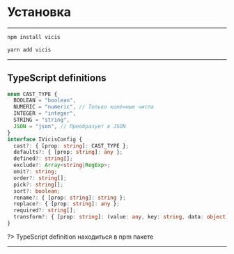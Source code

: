 # Установка

---

```bash
npm install vicis
```

```bash
yarn add vicis
```

---

## TypeScript definitions

```typescript
enum CAST_TYPE {
  BOOLEAN = "boolean",
  NUMERIC = "numeric", // Только конечные числа
  INTEGER = "integer",
  STRING = "string",
  JSON = "json", // Преобразует в JSON
}
interface IVicisConfig {
  cast?: { [prop: string]: CAST_TYPE };
  defaults?: { [prop: string]: any };
  defined?: string[];
  exclude?: Array<string|RegExp>;
  omit?: string;
  order?: string[];
  pick?: string[];
  sort?: boolean;
  rename?: { [prop: string]: string };
  replace?: { [prop: string]: any };
  required?: string[];
  transform?: { [prop: string]: (value: any, key: string, data: object) => any | Function };
}
```

?> TypeScript definition находиться в npm пакете

---
